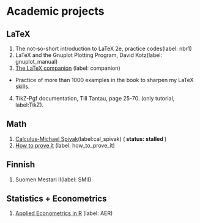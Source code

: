 # Academic projects

## LaTeX
1. The not-so-short introduction to LaTeX 2e, practice codes(label: nbr1)
2. LaTeX and the Gnuplot Plotting Program, David Kotz(label: gnuplot_manual)
3. [The LaTeX companion](https://www.amazon.com/LaTeX-Companion-Techniques-Computer-Typesetting/dp/0201362996/ref=sr_1_1?ie=UTF8&qid=1515335638&sr=8-1&keywords=The+LaTeX+companion)
(label: companion)
  * Practice of more than 1000 examples in the book
  to sharpen my LaTeX skills.
4. TikZ-Pgf documentation, Till Tantau, page 25-70. (only tutorial, label:TikZ).

## Math  
1. [Calculus-Michael Spivak](https://www.amazon.com/Calculus-4th-Michael-Spivak/dp/0914098918/ref=sr_1_1?s=books&ie=UTF8&qid=1500735354&sr=1-1&keywords=calculus+spivak)(label:cal_spivak)
(<strong> status: stalled </strong>)
2. [How to prove it](https://www.amazon.com/How-Prove-Structured-Approach-2nd/dp/0521675995/ref=sr_1_1?crid=32YJL3ADENAG5&keywords=how+to+prove+it+a+structured+approach&qid=1557265946&s=gateway&sprefix=how+to+prove+it%2Caps%2C228&sr=8-1) (label: how_to_prove_it)

## Finnish
1. Suomen Mestari II(label: SMII)

## Statistics + Econometrics
1. [Applied Econometrics in R](https://www.amazon.com/Applied-Econometrics-R-Use/dp/0387773169/ref=sr_1_3?ie=UTF8&qid=1545083163&sr=8-3&keywords=applied+econometrics) (label: AER)
